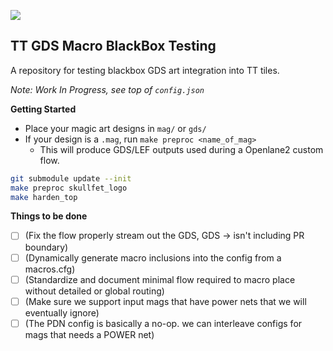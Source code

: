 ![](../../workflows/gds/badge.svg)

## TT GDS Macro BlackBox Testing

A repository for testing blackbox GDS art integration into TT tiles.

_Note: Work In Progress, see top of `config.json`_

**Getting Started**

- Place your magic art designs in `mag/` or `gds/`
- If your design is a `.mag`, run `make preproc <name_of_mag>`
  - This will produce GDS/LEF outputs used during a Openlane2 custom flow.

```bash
git submodule update --init
make preproc skullfet_logo
make harden_top
```

**Things to be done**

- [ ] (Fix the flow properly stream out the GDS, GDS -> isn't including PR boundary)
- [ ] (Dynamically generate macro inclusions into the config from a macros.cfg)
- [ ] (Standardize and document minimal flow required to macro place without detailed or global routing)
- [ ] (Make sure we support input mags that have power nets that we will eventually ignore)
- [ ] (The PDN config is basically a no-op. we can interleave configs for mags that needs a POWER net)
